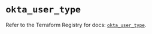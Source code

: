 # `okta_user_type`

Refer to the Terraform Registry for docs: [`okta_user_type`](https://registry.terraform.io/providers/okta/okta/4.15.0/docs/resources/user_type).
